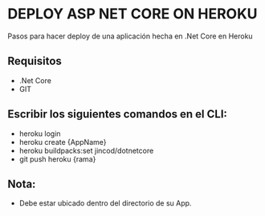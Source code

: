 # DEPLOY ASP NET CORE ON HEROKU
Pasos para hacer deploy de una aplicación hecha en .Net Core en Heroku

## Requisitos
- .Net Core
- GIT

## Escribir los siguientes comandos en el CLI:
- heroku login
- heroku create {AppName}
- heroku buildpacks:set jincod/dotnetcore
- git push heroku {rama}

## Nota: 
- Debe estar ubicado dentro del directorio de su App.
